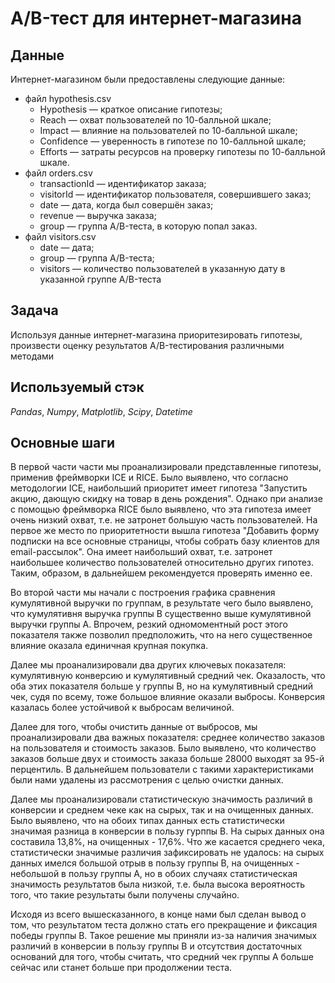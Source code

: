 # A/B-тест для интернет-магазина

## Данные
Интернет-магазином были предоставлены следующие данные:
 - файл hypothesis.csv
	- Hypothesis — краткое описание гипотезы;
	- Reach — охват пользователей по 10-балльной шкале;
	- Impact — влияние на пользователей по 10-балльной шкале;
	- Confidence — уверенность в гипотезе по 10-балльной шкале;
	- Efforts — затраты ресурсов на проверку гипотезы по 10-балльной шкале.
 - файл orders.csv
	- transactionId — идентификатор заказа;
	- visitorId — идентификатор пользователя, совершившего заказ;
	- date — дата, когда был совершён заказ;
	- revenue — выручка заказа;
	- group — группа A/B-теста, в которую попал заказ.
 - файл visitors.csv
	- date — дата;
	- group — группа A/B-теста;
	- visitors — количество пользователей в указанную дату в указанной группе A/B-теста

## Задача
Используя данные интернет-магазина приоритезировать гипотезы, произвести оценку результатов A/B-тестирования различными методами

## Используемый стэк
*Pandas*, *Numpy*, *Matplotlib*, *Scipy*, *Datetime* 

## Основные шаги
В первой части части мы проанализировали представленные гипотезы, применив фреймворки ICE и RICE. Было выявлено, что согласно методологии ICE, наибольший приоритет имеет гипотеза "Запустить акцию, дающую скидку на товар в день рождения". Однако при анализе с помощью фреймворка RICE было выявлено, что эта гипотеза имеет очень низкий охват, т.е. не затронет большую часть пользователей. На первое же место по приоритетности вышла гипотеза "Добавить форму подписки на все основные страницы, чтобы собрать базу клиентов для email-рассылок". Она имеет наибольший охват, т.е. затронет наибольшее количество пользователей относительно других гипотез. Таким, образом, в дальнейшем рекомендуется проверять именно ее.

Во второй части мы начали с построения графика сравнения кумулятивной выручки по группам, в результате чего было выявлено, что кумулятивня выручка группы B существенно выше кумулятивной выручки группы A. Впрочем, резкий одномоментный рост этого показателя также позволил предположить, что на него существенное влияние оказала единичная крупная покупка. 

Далее мы проанализировали два других ключевых показателя: кумулятивную конверсию и кумулятивный средний чек. Оказалость, что оба этих показателя больше у группы В, но на кумулятивный средний чек, судя по всему, тоже большое влияние оказали выбросы. Конверсия казалась более устойчивой к выбросам величиной.

Далее для того, чтобы очистить данные от выбросов, мы проанализировали два важных показателя: среднее количество заказов на пользователя и стоимость заказов. Было выявлено, что количество заказов больше двух и стоимость заказа больше 28000 выходят за 95-й перцентиль. В дальнейшем пользователи с такими характеристиками были нами удалены из рассмотрения с целью очистки данных.

Далее мы проанализировали статистическую значимость различий в конверсии и среднем чеке как на сырых, так и на очищенных данных. Было выявлено, что на обоих типах данных есть статистически значимая разница в конверсии в пользу гурппы B. На сырых данных она составила 13,8%, на очищенных - 17,6%. Что же касается среднего чека, статистически значимые различия зафиксировать не удалось: на сырых данных имелся большой отрыв в пользу группы B, на очищенных - небольшой в пользу группы А, но в обоих случаях статистическая значимость результатов была низкой, т.е. была высока вероятность того, что такие результаты были получены случайно.

Исходя из всего вышесказанного, в конце нами был сделан вывод о том, что результатом теста должно стать его прекращение и фиксация победы группы B. Такое решение мы приняли из-за наличия значимых различий в конверсии в пользу группы B и отсутствия достаточных оснований для того, чтобы считать, что средний чек группы А больше сейчас или станет больше при продолжении теста.